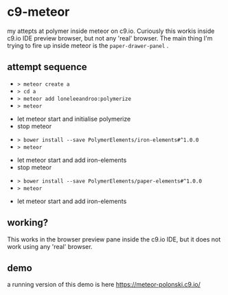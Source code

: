 # c9-meteor
my attepts at polymer inside meteor on c9.io. Curiously this workis inside c9.io IDE preview browser, but not any 'real' browser. The main thing I'm trying to fire up inside meteor is the ```paper-drawer-panel``` . 

## attempt sequence
- ``` > meteor create a ```
- ``` > cd a ```
- ``` > meteor add loneleeandroo:polymerize ```
- ``` > meteor ```

 * let meteor start and initialise polymerize
 * stop meteor 
 
- ``` > bower install --save PolymerElements/iron-elements#^1.0.0 ```
- ``` > meteor ``` 
 
 * let meteor start and add iron-elements
 * stop meteor

- ``` > bower install --save PolymerElements/paper-elements#^1.0.0 ```
- ``` > meteor ```

 * let meteor start and add iron-elements 

## working?
This works in the browser preview pane inside the c9.io IDE, but it does not work using any 'real' browser.

## demo
a running version of this demo is here https://meteor-polonski.c9.io/

